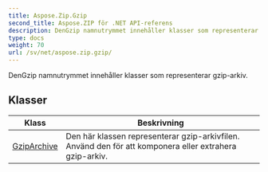 ```yaml
---
title: Aspose.Zip.Gzip
second_title: Aspose.ZIP för .NET API-referens
description: DenGzip namnutrymmet innehåller klasser som representerar gziparkiv.
type: docs
weight: 70
url: /sv/net/aspose.zip.gzip/
---
```

DenGzip namnutrymmet innehåller klasser som representerar gzip-arkiv.

## Klasser

| Klass | Beskrivning |
| --- | --- |
| [GzipArchive](./gziparchive/) | Den här klassen representerar gzip-arkivfilen. Använd den för att komponera eller extrahera gzip-arkiv. |


